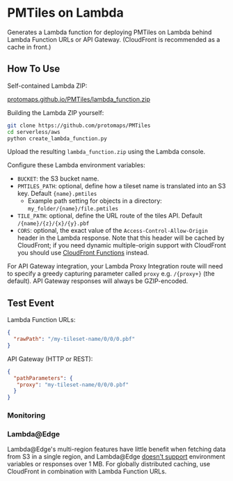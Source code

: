 # PMTiles on Lambda

Generates a Lambda function for deploying PMTiles on Lambda behind Lambda Function URLs or API Gateway. (CloudFront is recommended as a cache in front.)

## How To Use

Self-contained Lambda ZIP:

[protomaps.github.io/PMTiles/lambda_function.zip](https://protomaps.github.io/PMTiles/lambda_function.zip)

Building the Lambda ZIP yourself:

```sh
git clone https://github.com/protomaps/PMTiles
cd serverless/aws
python create_lambda_function.py
```

Upload the resulting `lambda_function.zip` using the Lambda console.

Configure these Lambda environment variables:

* `BUCKET`: the S3 bucket name.
* `PMTILES_PATH`: optional, define how a tileset name is translated into an S3 key. Default `{name}.pmtiles`
  * Example path setting for objects in a directory: `my_folder/{name}/file.pmtiles`
* `TILE_PATH`: optional, define the URL route of the tiles API. Default `/{name}/{z}/{x}/{y}.pbf`
* `CORS`: optional, the exact value of the `Access-Control-Allow-Origin` header in the Lambda response. Note that this header will be cached by CloudFront; if you need dynamic multiple-origin support with CloudFront you should use [CloudFront Functions](https://docs.aws.amazon.com/AmazonCloudFront/latest/DeveloperGuide/cloudfront-functions.html) instead.

For API Gateway integration, your Lambda Proxy Integration route will need to specify a greedy capturing parameter called `proxy` e.g. `/{proxy+}` (the default). API Gateway responses will always be GZIP-encoded.

## Test Event

Lambda Function URLs:

```json
{
  "rawPath": "/my-tileset-name/0/0/0.pbf"
}
```

API Gateway (HTTP or REST):

```json
{
  "pathParameters": {
   "proxy": "my-tileset-name/0/0/0.pbf"
  }
}
```

### Monitoring



### Lambda@Edge

Lambda@Edge's multi-region features have little benefit when fetching data from S3 in a single region, and Lambda@Edge [doesn't support](https://docs.aws.amazon.com/AmazonCloudFront/latest/DeveloperGuide/edge-functions-restrictions.html) environment variables or responses over 1 MB. For globally distributed caching, use CloudFront in combination with Lambda Function URLs.
